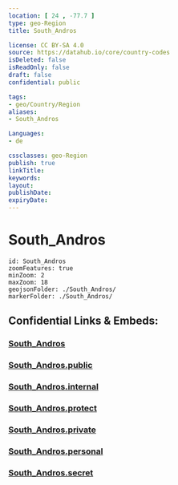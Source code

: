 ```yaml
---
location: [ 24 , -77.7 ] 
type: geo-Region
title: South_Andros

license: CC BY-SA 4.0
source: https://datahub.io/core/country-codes
isDeleted: false
isReadOnly: false
draft: false
confidential: public

tags:
- geo/Country/Region
aliases:
- South_Andros

Languages:
- de

cssclasses: geo-Region
publish: true
linkTitle: 
keywords: 
layout: 
publishDate: 
expiryDate: 
---
```


# South_Andros

```leaflet
id: South_Andros
zoomFeatures: true 
minZoom: 2 
maxZoom: 18
geojsonFolder: ./South_Andros/
markerFolder: ./South_Andros/
```


## Confidential Links & Embeds: 

### [South_Andros](/_Standards/Earth/Continent/America~Caribbean/Bahamas/Districts~Bahamas/South_Andros.md) 

### [South_Andros.public](/_public/Earth/Continent/America~Caribbean/Bahamas/Districts~Bahamas/South_Andros.public.md) 

### [South_Andros.internal](/_internal/Earth/Continent/America~Caribbean/Bahamas/Districts~Bahamas/South_Andros.internal.md) 

### [South_Andros.protect](/_protect/Earth/Continent/America~Caribbean/Bahamas/Districts~Bahamas/South_Andros.protect.md) 

### [South_Andros.private](/_private/Earth/Continent/America~Caribbean/Bahamas/Districts~Bahamas/South_Andros.private.md) 

### [South_Andros.personal](/_personal/Earth/Continent/America~Caribbean/Bahamas/Districts~Bahamas/South_Andros.personal.md) 

### [South_Andros.secret](/_secret/Earth/Continent/America~Caribbean/Bahamas/Districts~Bahamas/South_Andros.secret.md)

